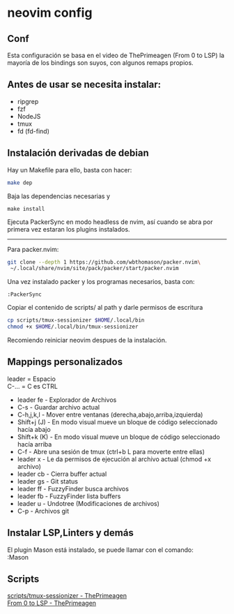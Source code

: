 # neovim config

## Conf

Esta configuración se basa en el video de ThePrimeagen (From 0 to LSP) la mayoría
de los bindings son suyos, con algunos remaps propios.

## Antes de usar se necesita instalar:

* ripgrep
* fzf
* NodeJS
* tmux
* fd (fd-find)

## Instalación derivadas de debian

Hay un Makefile para ello, basta con hacer:
```sh
make dep
```
Baja las dependencias necesarias y
```
make install
```
Ejecuta PackerSync en modo headless de nvim, así cuando se abra por primera vez
estaran los plugins instalados.

---

Para packer.nvim:
```sh
git clone --depth 1 https://github.com/wbthomason/packer.nvim\
 ~/.local/share/nvim/site/pack/packer/start/packer.nvim
```
 Una vez instalado packer y los programas necesarios, basta con:
 ```vim
 :PackerSync
 ```
Copiar el contenido de scripts/ al path y darle permisos de escritura
```sh
cp scripts/tmux-sessionizer $HOME/.local/bin
chmod +x $HOME/.local/bin/tmux-sessionizer
```

 Recomiendo reiniciar neovim despues de la instalación.

## Mappings personalizados
leader  = Espacio   
C-... = C es CTRL   

* leader fe - Explorador de Archivos
* C-s - Guardar archivo actual
* C-h,j,k,l - Mover entre ventanas (derecha,abajo,arriba,izquierda)
* Shift+j (J) - En modo visual mueve un bloque de código seleccionado hacía abajo
* Shift+k (K) - En modo visual mueve un bloque de código seleccionado hacía arriba
* C-f - Abre una sesión de tmux (ctrl+b L para moverte entre ellas)
* leader x - Le da permisos de ejecución al archivo actual (chmod +x archivo)
* leader cb - Cierra buffer actual
* leader gs - Git status
* leader ff - FuzzyFinder busca archivos
* leader fb - FuzzyFinder lista buffers
* leader u - Undotree (Modificaciones de archivos)
* C-p - Archivos git

## Instalar LSP,Linters y demás

El plugin Mason está instalado, se puede llamar con el comando:   
:Mason


## Scripts
[scripts/tmux-sessionizer - ThePrimeagen](https://github.com/ThePrimeagen/.dotfiles/blob/master/bin/.local/scripts/tmux-sessionizer)   
[From 0 to LSP - ThePrimeagen](https://www.youtube.com/watch?v=w7i4amO_zaE)
